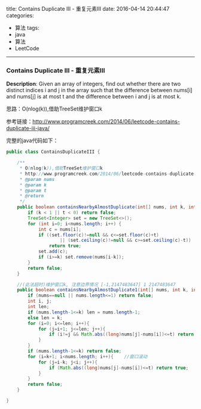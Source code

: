 




title: Contains Duplicate III - 重复元素III
date: 2016-04-14 20:44:47
categories: 
- 算法
tags: 
- java
- 算法
- LeetCode
<!--updated: 2016-04-14 21:40:47-->
---

### Contains Duplicate III - 重复元素III
**Description**: Given an array of integers, find out whether there are two distinct indices i and j in the array such that the difference between nums[i] and nums[j] is at most t and the difference between i and j is at most k.
 
思路：O(nlog(k)),借助TreeSet维护窗口k

参考链接：http://www.programcreek.com/2014/06/leetcode-contains-duplicate-iii-java/

完整的java代码如下：

```java
public class ContainsDuplicateIII {

    /**
     * O(nlog(k)),借助TreeSet维护窗口k
     * http://www.programcreek.com/2014/06/leetcode-contains-duplicate-iii-java/
     * @param nums
     * @param k
     * @param t
     * @return
     */
    public boolean containsNearbyAlmostDuplicate(int[] nums, int k, int t) {
        if (k < 1 || t < 0) return false;
        TreeSet<Integer> set = new TreeSet<>();
        for (int i=0; i<nums.length; i++) {
            int c = nums[i];
            if ((set.floor(c)!=null && c<=set.floor(c)+t)
                    || (set.ceiling(c)!=null && c>=set.ceiling(c)-t))
                return true;
            set.add(c);
            if (i>=k) set.remove(nums[i-k]);
        }
        return false;
    }

    //(此法超时)维护窗口k, 注意边界情况 [-1,2147483647] 1 2147483647
    public boolean containsNearbyAlmostDuplicate1(int[] nums, int k, int t) {
        if (nums==null || nums.length<=1) return false;
        int i, j;
        int len;
        if (nums.length-1<=k) len = nums.length-1;
        else len = k;
        for (i=0; i<=len; i++){
            for (j=i+1; j<=len; j++){
                if (i!=j && Math.abs((long)nums[j]-nums[i])<=t) return true;
            }
        }
        if (nums.length-1<=k) return false;
        for (i=k+1; i<nums.length; i++){    //窗口滚动
            for (j=i-k; j<i; j++){
                if (Math.abs((long)nums[j]-nums[i])<=t) return true;
            }
        }
        return false;
    }

}
```
